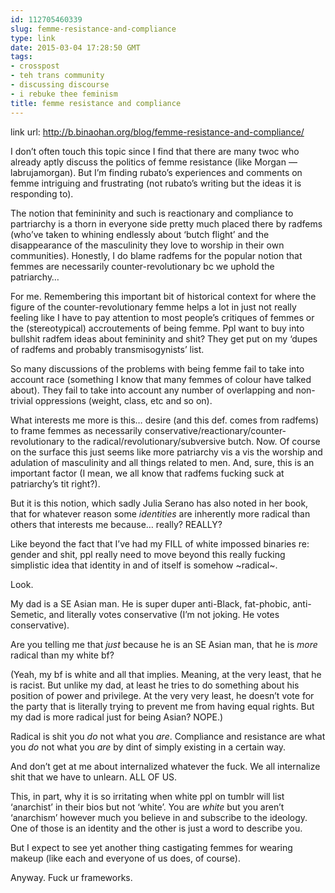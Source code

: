 ```yaml
---
id: 112705460339
slug: femme-resistance-and-compliance
type: link
date: 2015-03-04 17:28:50 GMT
tags:
- crosspost
- teh trans community
- discussing discourse
- i rebuke thee feminism
title: femme resistance and compliance
---
```

link url: http://b.binaohan.org/blog/femme-resistance-and-compliance/

<p>I don&rsquo;t often touch this topic since I find that there are many twoc who already aptly discuss the politics of femme resistance (like Morgan &mdash; labrujamorgan). But I&rsquo;m finding rubato&rsquo;s experiences and comments on femme intriguing and frustrating (not rubato&rsquo;s writing but the ideas it is responding to).</p>

<p>The notion that femininity and such is reactionary and compliance to partriarchy is a thorn in everyone side pretty much placed there by radfems (who&rsquo;ve taken to whining endlessly about &lsquo;butch flight&rsquo; and the disappearance of the masculinity they love to worship in their own communities). Honestly, I do blame radfems for the popular notion that femmes are necessarily counter-revolutionary bc we uphold the patriarchy&hellip;</p>

<p>For me. Remembering this important bit of historical context for where the figure of the counter-revolutionary femme helps a lot in just not really feeling like I have to pay attention to most people&rsquo;s critiques of femmes or the (stereotypical) accroutements of being femme. Ppl want to buy into bullshit radfem ideas about femininity and shit? They get put on my &lsquo;dupes of radfems and probably transmisogynists&rsquo; list.</p>

<p>So many discussions of the problems with being femme fail to take into account race (something I know that many femmes of colour have talked about). They fail to take into account any number of overlapping and non-trivial oppressions (weight, class, etc and so on).</p>

<p>What interests me more is this&hellip; desire (and this def. comes from radfems) to frame femmes as necessarily conservative/reactionary/counter-revolutionary to the radical/revolutionary/subversive butch. Now. Of course on the surface this just seems like more patriarchy vis a vis the worship and adulation of masculinity and all things related to men. And, sure, this is an important factor (I mean, we all know that radfems fucking suck at patriarchy&rsquo;s tit right?).</p>

<p>But it is this notion, which sadly Julia Serano has also noted in her book, that for whatever reason some <em>identities</em> are inherently more radical than others that interests me because&hellip; really? REALLY?</p>

<p>Like beyond the fact that I&rsquo;ve had my FILL of white impossed binaries re: gender and shit, ppl really need to move beyond this really fucking simplistic idea that identity in and of itself is somehow ~radical~.</p>

<p>Look.</p>

<p>My dad is a SE Asian man. He is super duper anti-Black, fat-phobic, anti-Semetic, and literally votes conservative (I&rsquo;m not joking. He votes conservative).</p>

<p>Are you telling me that <em>just</em> because he is an SE Asian man, that he is <em>more</em> radical than my white bf?</p>

<p>(Yeah, my bf is white and all that implies. Meaning, at the very least, that he is racist. But unlike my dad, at least he tries to do something about his position of power and privilege. At the very very least, he doesn&rsquo;t vote for the party that is literally trying to prevent me from having equal rights. But my dad is more radical just for being Asian? NOPE.)</p>

<p>Radical is shit you <em>do</em> not what you <em>are</em>. Compliance and resistance are what you <em>do</em> not what you <em>are</em> by dint of simply existing in a certain way.</p>

<p>And don&rsquo;t get at me about internalized whatever the fuck. We all internalize shit that we have to unlearn. ALL OF US.</p>

<p>This, in part, why it is so irritating when white ppl on tumblr will list &lsquo;anarchist&rsquo; in their bios but not &lsquo;white&rsquo;. You are <em>white</em> but you aren&rsquo;t &lsquo;anarchism&rsquo; however much you believe in and subscribe to the ideology. One of those is an identity and the other is just a word to describe you.</p>

<p>But I expect to see yet another thing castigating femmes for wearing makeup (like each and everyone of us does, of course).</p>

<p>Anyway. Fuck ur frameworks.</p>
<br><br>